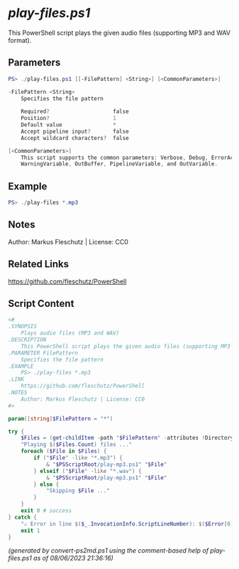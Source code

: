 *play-files.ps1*
================

This PowerShell script plays the given audio files (supporting MP3 and WAV format).

Parameters
----------
```powershell
PS> ./play-files.ps1 [[-FilePattern] <String>] [<CommonParameters>]

-FilePattern <String>
    Specifies the file pattern
    
    Required?                    false
    Position?                    1
    Default value                *
    Accept pipeline input?       false
    Accept wildcard characters?  false

[<CommonParameters>]
    This script supports the common parameters: Verbose, Debug, ErrorAction, ErrorVariable, WarningAction, 
    WarningVariable, OutBuffer, PipelineVariable, and OutVariable.
```

Example
-------
```powershell
PS> ./play-files *.mp3

```

Notes
-----
Author: Markus Fleschutz | License: CC0

Related Links
-------------
https://github.com/fleschutz/PowerShell

Script Content
--------------
```powershell
<#
.SYNOPSIS
	Plays audio files (MP3 and WAV)
.DESCRIPTION
	This PowerShell script plays the given audio files (supporting MP3 and WAV format).
.PARAMETER FilePattern
	Specifies the file pattern
.EXAMPLE
	PS> ./play-files *.mp3
.LINK
	https://github.com/fleschutz/PowerShell
.NOTES
	Author: Markus Fleschutz | License: CC0
#>

param([string]$FilePattern = "*")

try {
	$Files = (get-childItem -path "$FilePattern" -attributes !Directory)
	"Playing $($Files.Count) files ..."
	foreach ($File in $Files) {
		if ("$File" -like "*.mp3") {
			& "$PSScriptRoot/play-mp3.ps1" "$File"
		} elseif ("$File" -like "*.wav") {
			& "$PSScriptRoot/play-mp3.ps1" "$File"
		} else {
			"Skipping $File ..."
		}
	}
	exit 0 # success
} catch {
	"⚠️ Error in line $($_.InvocationInfo.ScriptLineNumber): $($Error[0])"
	exit 1
}
```

*(generated by convert-ps2md.ps1 using the comment-based help of play-files.ps1 as of 08/06/2023 21:36:16)*
